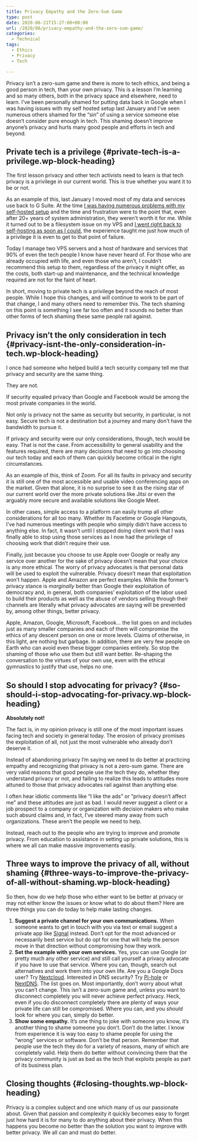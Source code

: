 ```yaml
---
title: Privacy Empathy and the Zero-Sum Game
type: post
date: 2020-06-21T15:27:00+00:00
url: /2020/06/privacy-empathy-and-the-zero-sum-game/
categories:
  - Technical
tags:
  - Ethics
  - Privacy
  - Tech

---
```

Privacy isn’t a zero-sum game and there is more to tech ethics, and being a good person in tech, than your own privacy. This is a lesson I’m learning and so many others, both in the privacy space and elsewhere, need to learn. I’ve been personally shamed for putting data back in Google when I was having issues with my self hosted setup last January and I’ve seen numerous others shamed for the “sin” of using a service someone else doesn’t consider pure enough in tech. This shaming doesn’t improve anyone’s privacy and hurts many good people and efforts in tech and beyond.
## Private tech is a privilege {#private-tech-is-a-privilege.wp-block-heading}

The first lesson privacy and other tech activists need to learn is that tech privacy is a privilege in our current world. This is true whether you want it to be or not.

As an example of this, last January I moved most of my data and services use back to G Suite. At the time [I was having numerous problems with my self-hosted setup][1] and the time and frustration were to the point that, even after 20+ years of system administration, they weren’t worth it for me. While it turned out to be a filesystem issue on my VPS and [I went right back to self-hosting as soon as I could][2], the experience taught me just how much of a privilege it is even to get to that point of failure.

Today I manage two VPS servers and a host of hardware and services that 90% of even the tech people I know have never heard of. For those who are already occupied with life, and even those who aren’t, I couldn’t recommend this setup to them, regardless of the privacy it might offer, as the costs, both start-up and maintenance, and the technical knowledge required are not for the faint of heart.

In short, moving to private tech is a privilege beyond the reach of most people. While I hope this changes, and will continue to work to be part of that change, I and many others need to remember this. The tech shaming on this point is something I see far too often and it sounds no better than other forms of tech shaming these same people rail against.

## Privacy isn’t the only consideration in tech {#privacy-isnt-the-only-consideration-in-tech.wp-block-heading}

I once had someone who helped build a tech security company tell me that privacy and security are the same thing.

They are not.

If security equaled privacy than Google and Facebook would be among the most private companies in the world.

Not only is privacy not the same as security but security, in particular, is not easy. Secure tech is not a destination but a journey and many don’t have the bandwidth to pursue it.

If privacy and security were our only considerations, though, tech would be easy. That is not the case. From accessibility to general usability and the features required, there are many decisions that need to go into choosing our tech today and each of them can quickly become critical in the right circumstances.

As an example of this, think of Zoom. For all its faults in privacy and security it is still one of the most accessible and usable video conferencing apps on the market. Given that alone, it is no surprise to see it as the rising star of our current world over the more private solutions like Jitsi or even the arguably more secure and available solutions like Google Meet.

In other cases, simple access to a platform can easily trump all other considerations for all too many. Whether its Facetime or Google Hangouts, I’ve had numerous meetings with people who simply didn’t have access to anything else. In fact, it wasn’t until I stopped doing client work that I was finally able to stop using those services as I now had the privilege of choosing work that didn’t require their use.

Finally, just because you choose to use Apple over Google or really any service over another for the sake of privacy doesn’t mean that your choice is any more ethical. The worry of privacy advocates is that personal data will be used to exploit the vulnerable. Privacy doesn’t mean that exploitation won’t happen. Apple and Amazon are perfect examples. While the former’s privacy stance is _marginally_ better than Google their exploitation of democracy and, in general, both companies’ exploitation of the labor used to build their products as well as the abuse of vendors selling through their channels are literally what privacy advocates are saying will be prevented by, among other things, better privacy.

Apple, Amazon, Google, Microsoft, Facebook… the list goes on and includes just as many smaller companies and each of them will compromise the ethics of any descent person on one or more levels. Claims of otherwise, in this light, are nothing but garbage. In addition, there are very few people on Earth who can avoid even these bigger companies entirely. So stop the shaming of those who use them but still want better. Re-shaping the conversation to the virtues of your own use, even with the ethical gymnastics to justify that use, helps no one.

## So should I stop advocating for privacy? {#so-should-i-stop-advocating-for-privacy.wp-block-heading}

**Absolutely not!**

The fact is, in my opinion privacy is still one of the most important issues facing tech and society in general today. The erosion of privacy promises the exploitation of all, not just the most vulnerable who already don’t deserve it.

Instead of abandoning privacy I’m saying we need to do better at practicing empathy and recognizing that privacy is not a zero-sum game. There are very valid reasons that good people use the tech they do, whether they understand privacy or not, and failing to realize this leads to attitudes more attuned to those that privacy advocates rail against than anything else.

I often hear idiotic comments like “I like the ads” or “privacy doesn’t affect me” and these attitudes are just as bad. I would never suggest a client or a job prospect to a company or organization with decision makers who make such absurd claims and, in fact, I’ve steered many away from such organizations. These aren’t the people we need to help.

Instead, reach out to the people who are trying to improve and promote privacy. From education to assistance in setting up private solutions, this is where we all can make massive improvements easily.

## Three ways to improve the privacy of all, without shaming {#three-ways-to-improve-the-privacy-of-all-without-shaming.wp-block-heading}

So then, how do we help those who either want to be better at privacy or may not either know the issues or know what to do about them? Here are three things you can do today to help make lasting changes.

<ol class="wp-block-list">
  <li>
    <strong>Suggest a private channel for your own communications.</strong> When someone wants to get in touch with you via text or email suggest a private app like <a href="https://signal.org/">Signal</a> instead. Don’t opt for the most advanced or necessarily best service but do opt for one that will help the person move in that direction without compromising how they work.
  </li>
  <li>
    <strong>Set the example with your own services.</strong> Yes, you can use Google (or pretty much any other service) and still call yourself a privacy advocate if you have to use that service. Where you can, though, search out alternatives and work them into your own life. Are you a Google Docs user? Try <a href="https://nextcloud.com/">Nextcloud</a>. Interested in DNS security? Try <a href="https://pi-hole.net/">Pi-hole</a> or <a href="https://nextdns.io/">NextDNS</a>. The list goes on. Most importantly, don’t worry about what you can’t change. This isn’t a zero-sum game and, unless you want to disconnect completely you will never achieve perfect privacy. Heck, even if you do disconnect completely there are plenty of ways your private life can still be compromised. Where you can, and you <em>should</em> look for where you can, simply do better.
  </li>
  <li>
    <strong>Show some empathy.</strong> It’s one thing to joke with someone you know, it’s another thing to shame someone you don’t. Don’t do the latter. I know from experience it is way too easy to shame people for using the “wrong” services or software. Don’t be that person. Remember that people use the tech they do for a variety of reasons, many of which are completely valid. Help them do better without convincing them that the privacy community is just as bad as the tech that exploits people as part of its business plan.
  </li>
</ol>

## Closing thoughts {#closing-thoughts.wp-block-heading}

Privacy is a complex subject and one which many of us our passionate about. Given that passion and complexity it quickly becomes easy to forget just how hard it is for many to do anything about their privacy. When this happens you become no better than the solution you want to improve with better privacy. We all can and must do better.

 [1]: /2020/01/the-road-to-sustainable-tech/
 [2]: /2020/04/leaving-big-tech-behind-take-2/